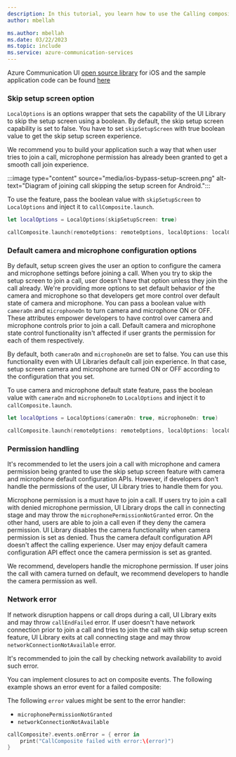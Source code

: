 ```yaml
---
description: In this tutorial, you learn how to use the Calling composite on iOS
author: mbellah

ms.author: mbellah
ms.date: 03/22/2023
ms.topic: include
ms.service: azure-communication-services
---
```


Azure Communication UI [open source library](https://github.com/Azure/communication-ui-library-ios) for iOS and the sample application code can be found [here](https://github.com/Azure-Samples/communication-services-ios-quickstarts/tree/main/ui-calling)

### Skip setup screen option

`LocalOptions` is an options wrapper that sets the capability of the UI Library to skip the setup screen using a boolean. By default, the skip setup screen capability is set to false. You have to set `skipSetupScreen` with true boolean value to get the skip setup screen experience. 

We recommend you to build your application such a way that when user tries to join a call, microphone permission has already been granted to get a smooth call join experience.

:::image type="content" source="media/ios-bypass-setup-screen.png" alt-text="Diagram of joining call skipping the setup screen for Android.":::

To use the feature, pass the boolean value with `skipSetupScreen` to `LocalOptions` and inject it to `callComposite.launch`.

```swift
let localOptions = LocalOptions(skipSetupScreen: true)

callComposite.launch(remoteOptions: remoteOptions, localOptions: localOptions)
```

### Default camera and microphone configuration options

By default, setup screen gives the user an option to configure the camera and microphone settings before joining a call. When you try to skip the setup screen to join a call, user doesn't have that option unless they join the call already. We're providing more options to set default behavior of the camera and microphone so that developers get more control over default state of camera and microphone. You can pass a boolean value with `cameraOn` and `microphoneOn` to turn camera and microphone ON or OFF. These attributes empower developers to have control over camera and microphone controls prior to join a call. Default camera and microphone state control functionality isn't affected if user grants the permission for each of them respectively.

By default, both `cameraOn` and `microphoneOn` are set to false. You can use this functionality even with UI Libraries default call join experience. In that case, setup screen camera and microphone are turned ON or OFF according to the configuration that you set.

To use camera and microphone default state feature, pass the boolean value with
`cameraOn` and `microphoneOn` to `LocalOptions` and inject it to `callComposite.launch`.

```swift
let localOptions = LocalOptions(cameraOn: true, microphoneOn: true)

callComposite.launch(remoteOptions: remoteOptions, localOptions: localOptions)
```


### Permission handling

It's recommended to let the users join a call with microphone and camera permission being granted to use the skip setup screen feature with camera and microphone default configuration APIs. However, if developers don't handle the permissions of the user, UI Library tries to handle them for you.

Microphone permission is a must have to join a call. If users try to join a call with denied microphone permission, UI Library drops the call in connecting stage and may throw the `microphonePermissionNotGranted` error.
On the other hand, users are able to join a call even if they deny the camera permission. UI Library disables the camera functionality when camera permission is set as denied. Thus the camera default configuration API doesn't affect the calling experience. User may enjoy default camera configuration API effect once the camera permission is set as granted.

We recommend, developers handle the microphone permission. If user joins the call with camera turned on default, we recommend developers to handle the camera permission as well.

### Network error

If network disruption happens or call drops during a call, UI Library exits and may throw `callEndFailed` error. If user doesn't have network connection prior to join a call and tries to join the call with skip setup screen feature, UI Library exits at call connecting stage and may throw `networkConnectionNotAvailable` error.

It's recommended to join the call by checking network availability to avoid such error.

You can implement closures to act on composite events. The following example shows an error event for a failed composite:

The following `error` values might be sent to the error handler:
- `microphonePermissionNotGranted`
- `networkConnectionNotAvailable`

```swift
callComposite?.events.onError = { error in
    print("CallComposite failed with error:\(error)")
}
```
